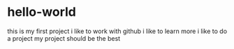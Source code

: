 # hello-world
this is my first project
i like to work with github
i like to learn more
i like to do a project
my project should be the best
